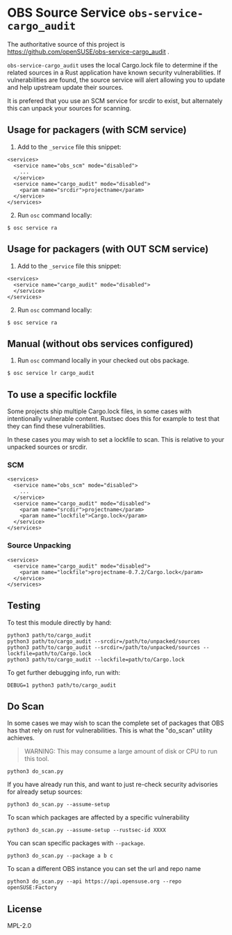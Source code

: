 # OBS Source Service `obs-service-cargo_audit`

The authoritative source of this project is https://github.com/openSUSE/obs-service-cargo_audit .

`obs-service-cargo_audit` uses the local Cargo.lock file to determine if the related sources in
a Rust application have known security vulnerabilities. If vulnerabilities are found, the source
service will alert allowing you to update and help upstream update their sources.

It is prefered that you use an SCM service for srcdir to exist, but alternately this can
unpack your sources for scanning.

## Usage for packagers (with SCM service)

1. Add to the `_service` file this snippet:

```
<services>
  <service name="obs_scm" mode="disabled">
    ...
  </service>
  <service name="cargo_audit" mode="disabled">
    <param name="srcdir">projectname</param>
  </service>
</services>
```

2. Run `osc` command locally:

```
$ osc service ra
```

## Usage for packagers (with OUT SCM service)

1. Add to the `_service` file this snippet:

```
<services>
  <service name="cargo_audit" mode="disabled">
  </service>
</services>
```

2. Run `osc` command locally:

```
$ osc service ra
```

## Manual (without obs services configured)

1. Run `osc` command locally in your checked out obs package.

```
$ osc service lr cargo_audit
```

## To use a specific lockfile

Some projects ship multiple Cargo.lock files, in some cases with intentionally vulnerable content.
Rustsec does this for example to test that they can find these vulnerabilities.

In these cases you may wish to set a lockfile to scan. This is relative to your unpacked sources
or srcdir.

### SCM

```
<services>
  <service name="obs_scm" mode="disabled">
    ...
  </service>
  <service name="cargo_audit" mode="disabled">
    <param name="srcdir">projectname</param>
    <param name="lockfile">Cargo.lock</param>
  </service>
</services>
```

### Source Unpacking

```
<services>
  <service name="cargo_audit" mode="disabled">
    <param name="lockfile">projectname-0.7.2/Cargo.lock</param>
  </service>
</services>
```

## Testing

To test this module directly by hand:

```
python3 path/to/cargo_audit
python3 path/to/cargo_audit --srcdir=/path/to/unpacked/sources
python3 path/to/cargo_audit --srcdir=/path/to/unpacked/sources --lockfile=path/to/Cargo.lock
python3 path/to/cargo_audit --lockfile=path/to/Cargo.lock
```

To get further debugging info, run with:

```
DEBUG=1 python3 path/to/cargo_audit
```

## Do Scan

In some cases we may wish to scan the complete set of packages that OBS has that
rely on rust for vulnerabilities. This is what the "do\_scan" utility achieves.

> WARNING: This may consume a large amount of disk or CPU to run this tool.

```
python3 do_scan.py
```

If you have already run this, and want to just re-check security advisories
for already setup sources:

```
python3 do_scan.py --assume-setup
```

To scan which packages are affected by a specific vulnerability

```
python3 do_scan.py --assume-setup --rustsec-id XXXX
```

You can scan specific packages with `--package`.

```
python3 do_scan.py --package a b c
```

To scan a different OBS instance you can set the url and repo name

```
python3 do_scan.py --api https://api.opensuse.org --repo openSUSE:Factory
```

## License

MPL-2.0


